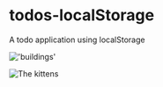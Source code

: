 # todos-localStorage

A todo application using localStorage

!['buildings'](https://picsum.photos/536/354)

![The kittens][kittens]

[kittens]: http://placekitten.com/g/200/300
